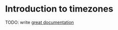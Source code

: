 # Introduction to timezones

TODO: write [great documentation](http://jacobian.org/writing/what-to-write/)

